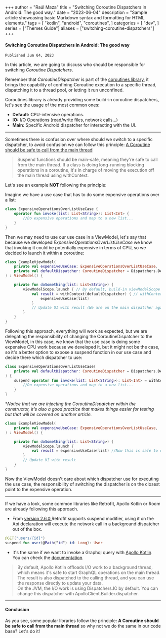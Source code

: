 +++
author = "Raúl Maza"
title = "Switching Coroutine Dispatchers in Android: The good way."
date = "2023-06-04"
description = "Sample article showcasing basic Markdown syntax and formatting for HTML elements."
tags = [
"kotlin",
"android",
"coroutines",
]
categories = [
"dev",
]
series = ["Themes Guide"]
aliases = ["switching-coroutine-dispatchers"]
+++

#### Switching Coroutine Dispatchers in Android: The good way
`Published Jun 04, 2023`
 

In this article, we are going to discuss who should be responsible for switching *Coroutine Dispatchers*.

Remember that *CoroutineDispatcher* is part of the [coroutines library](https://github.com/Kotlin/kotlinx.coroutines), 
it brings the capability of confining Coroutine execution to a specific thread, dispatching it to a thread pool, or letting it run unconfined.

Coroutines library is already providing some build-in coroutine dispatchers, let's see the usage of the most common ones:

- **Default:** CPU-intensive operations.
- **IO:** I/O Operations (read/write files, network calls...)
- **Main:** Specific Android dispatcher for interacting with the UI.

---



Sometimes there is confusion over where should we switch to a specific dispatcher, to avoid confusion we can
follow this principle: [A Coroutine should be safe to call from the main thread](https://developer.android.com/kotlin/coroutines/coroutines-best-practices#main-safe)

> Suspend functions should be main-safe, meaning they're safe to call from the main thread. If a class is doing long-running blocking operations in a coroutine, it's in charge of moving the execution off the main thread using withContext.

Let's see an example **NOT** following the principle:

Imagine we have a use case that has to do some expensive operations over a list:

````kotlin
class ExpensiveOperationsOverListUseCase {
    operator fun invoke(list: List<String>): List<Int> {
        //Do expensive operations and map to a new list...
    }
}
````

Then we may need to use our use case in a ViewModel, let's say that because we developed *ExpensiveOperationsOverListUseCase*
we know that invoking it could be potentially expensive in terms of CPU, so we decided to launch it within a coroutine:

````kotlin
class ExampleViewModel(
    private val expensiveUseCase: ExpensiveOperationsOverListUseCase,
    private val defaultDispatcher: CoroutineDispatcher = Dispatchers.Default //Injecting the dispatcher within the constructor
) : ViewModel() {

    private fun doSomething(list: List<String>) {
        viewModelScope.launch { // By default, build-in viewModelScope uses the main dispatcher
            val result = withContext(defaultDispatcher) { // withContext allow us to change the coroutine context, in this case we use it to change the CoroutineDispatcher to the default
                expensiveUseCase(list)
            }
            // Update UI with result (We are on the main dispatcher again, so it will be safe to interact with the UI)
        }
    }
}
````

Following this approach, everything will work as expected, but we are delegating the responsibility of changing
the CoroutineDispatcher to the ViewModel, in this case, we know that the use case is doing some expensive CPU work because
we developed it, but it might not be the case, so it's a better option to expose a suspend function in our use case
and decide there which dispatcher to use:

````kotlin
class ExpensiveOperationsOverListUseCase(
    private val defaultDispatcher: CoroutineDispatcher = Dispatchers.Default //Injecting the dispatcher within the constructor
) {
    suspend operator fun invoke(list: List<String>): List<Int> = withContext(defaultDispatcher) { //We know that this function is doing heavy operations, so we decide to expose it as suspend, and we are in charge of changing the Dispatcher. Great!
        //Do expensive operations and map to a new list...
    }
}
````

**Notice that we are injecting the CoroutineDispatcher within the constructor, it's also a good practice that makes things
easier for testing but that will be covered on another article.*

````kotlin
class ExampleViewModel(
    private val expensiveUseCase: ExpensiveOperationsOverListUseCase,
) : ViewModel() {

    private fun doSomething(list: List<String>) {
        viewModelScope.launch {
            val result = expensiveUseCase(list) //Now this is safe to call from the main thread
        }
        // Update UI with result
    }
}
````

Now the ViewModel doesn't care about which dispatcher use for executing the use case, the responsibility of switching
the dispatcher is on the closest point to the expensive operation.


---

If we have a look, some common libraries like Retrofit, Apollo Kotlin or Room are already following this approach.

- From [version 2.6.0 ](https://github.com/square/retrofit/blob/master/CHANGELOG.md#version-260-2019-06-05) Retrofit supports suspend modifier, using it on the Api declaration will execute the network call in a background dispatcher out of the box.

````kotlin
@GET("users/{id}")
suspend fun user(@Path("id") id: Long): User
````
- It's the same if we want to invoke a Graphql query with [Apollo Kotlin](https://github.com/apollographql/apollo-kotlin). You can check the [documentation](https://www.apollographql.com/docs/kotlin/essentials/queries/).
> By default, Apollo Kotlin offloads I/O work to a background thread, which means it's safe to start GraphQL operations on the main thread. The result is also dispatched to the calling thread, and you can use the response directly to update your data.  
> On the JVM, the I/O work is using Dispatchers.IO by default. You can change this dispatcher with ApolloClient.Builder.dispatcher.

---

#### Conclusion
As you see, some popular libraries follow the principle: **A Coroutine should be safe to call from the main thread**
so why not we do the same in our code base? Let's do it!
